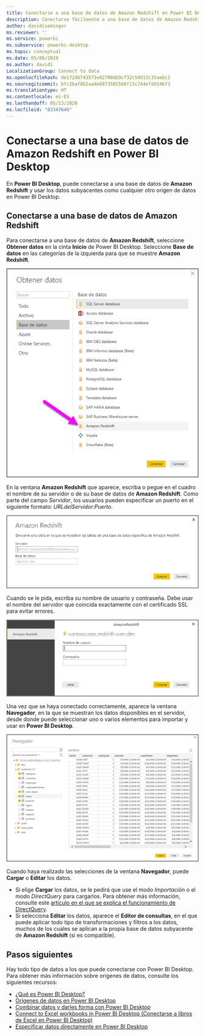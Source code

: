 ```yaml
---
title: Conectarse a una base de datos de Amazon Redshift en Power BI Desktop
description: Conectarse fácilmente a una base de datos de Amazon Redshift y usarla en Power BI Desktop
author: davidiseminger
ms.reviewer: ''
ms.service: powerbi
ms.subservice: powerbi-desktop
ms.topic: conceptual
ms.date: 05/08/2019
ms.author: davidi
LocalizationGroup: Connect to data
ms.openlocfilehash: de172db743573e82700db9cf32c59d13c35aebc2
ms.sourcegitcommit: bfc2baf862aade6873501566f13c744efdd146f3
ms.translationtype: HT
ms.contentlocale: es-ES
ms.lasthandoff: 05/13/2020
ms.locfileid: "83347646"
---
```

# <a name="connect-to-an-amazon-redshift-database-in-power-bi-desktop"></a>Conectarse a una base de datos de Amazon Redshift en Power BI Desktop
En **Power BI Desktop**, puede conectarse a una base de datos de **Amazon Redshift** y usar los datos subyacentes como cualquier otro origen de datos en Power BI Desktop.

## <a name="connect-to-an-amazon-redshift-database"></a>Conectarse a una base de datos de Amazon Redshift
Para conectarse a una base de datos de **Amazon Redshift**, seleccione **Obtener datos** en la cinta **Inicio** de Power BI Desktop. Seleccione **Base de datos** en las categorías de la izquierda para que se muestre **Amazon Redshift**.

![](media/desktop-connect-redshift/connect_redshift_3.png)

En la ventana **Amazon Redshift** que aparece, escriba o pegue en el cuadro el nombre de su servidor o de su base de datos de **Amazon Redshift**. Como parte del campo *Servidor*, los usuarios pueden especificar un puerto en el siguiente formato: *URLdelServidor:Puerto*.

![](media/desktop-connect-redshift/connect_redshift_4.png)

Cuando se le pida, escriba su nombre de usuario y contraseña. Debe usar el nombre del servidor que coincida exactamente con el certificado SSL para evitar errores. 

![](media/desktop-connect-redshift/connect_redshift_5.png)

Una vez que se haya conectado correctamente, aparece la ventana **Navegador**, en la que se muestran los datos disponibles en el servidor, desde donde puede seleccionar uno o varios elementos para importar y usar en **Power BI Desktop**.

![](media/desktop-connect-redshift/connect_redshift_6.png)

Cuando haya realizado las selecciones de la ventana **Navegador**, puede **Cargar** o **Editar** los datos.

* Si elige **Cargar** los datos, se le pedirá que use el modo *Importación* o el modo *DirectQuery* para cargarlos. Para obtener más información, consulte este [artículo en el que se explica el funcionamiento de DirectQuery](desktop-use-directquery.md).
* Si selecciona **Editar** los datos, aparece el **Editor de consultas**, en el que puede aplicar todo tipo de transformaciones y filtros a los datos, muchos de los cuales se aplican a la propia base de datos subyacente de **Amazon Redshift** (si es compatible).

## <a name="next-steps"></a>Pasos siguientes
Hay todo tipo de datos a los que puede conectarse con Power BI Desktop. Para obtener más información sobre orígenes de datos, consulte los siguientes recursos:

* [¿Qué es Power BI Desktop?](../fundamentals/desktop-what-is-desktop.md)
* [Orígenes de datos en Power BI Desktop](desktop-data-sources.md)
* [Combinar datos y darles forma con Power BI Desktop](desktop-shape-and-combine-data.md)
* [Connect to Excel workbooks in Power BI Desktop (Conectarse a libros de Excel en Power BI Desktop)](desktop-connect-excel.md)   
* [Especificar datos directamente en Power BI Desktop](desktop-enter-data-directly-into-desktop.md)   
